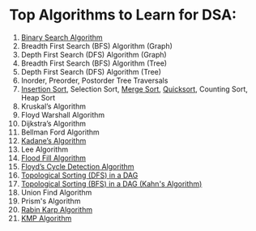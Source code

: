 # Top Algorithms to Learn for DSA:

1. [Binary Search Algorithm](https://github.com/RoshanSharmaCodes/Leetcode-Head/blob/main/Binary%20Search)
2. Breadth First Search (BFS) Algorithm (Graph)
3. Depth First Search (DFS) Algorithm (Graph)
4. Breadth First Search (BFS) Algorithm (Tree)
5. Depth First Search (DFS) Algorithm (Tree)
6. Inorder, Preorder, Postorder Tree Traversals
7. [Insertion Sort](https://github.com/RoshanSharmaCodes/Leetcode-Head/blob/main/Insertion%20Sorting), Selection Sort, [Merge Sort](https://github.com/RoshanSharmaCodes/Leetcode-Head/blob/main/Merge%20Sorting), [Quicksort](https://github.com/RoshanSharmaCodes/Leetcode-Head/blob/main/Quick%20Sorting), Counting Sort, Heap Sort
8. Kruskal’s Algorithm
9. Floyd Warshall Algorithm
10. Dijkstra’s Algorithm
11. Bellman Ford Algorithm
12. [Kadane’s Algorithm](https://github.com/RoshanSharmaCodes/Leetcode-Head/blob/main/Kdane's%20Algorithm)
13. Lee Algorithm
14. [Flood Fill Algorithm](https://github.com/RoshanSharmaCodes/Leetcode-Head/blob/main/Flood%20Fill%20Algorithm)
15. [Floyd’s Cycle Detection Algorithm](https://github.com/RoshanSharmaCodes/Leetcode-Head/blob/main/Floyd%20Cycle%20Algorithm)
16. [Topological Sorting (DFS) in a DAG](https://github.com/RoshanSharmaCodes/Leetcode-Head/blob/main/Topological%20Sorting%20DFS)
17. [Topological Sorting (BFS) in a DAG (Kahn's Algorithm)](https://github.com/RoshanSharmaCodes/Leetcode-Head/blob/main/Topological%20Sorting%20BFS%20(Kahn's%20ALgorithm))
18. Union Find Algorithm
19. Prism's Algorithm
20. [Rabin Karp Algorithm](https://github.com/RoshanSharmaCodes/Leetcode-Head/blob/main/Rabin%20Karp%20Algo)
21. [KMP Algorithm](https://github.com/RoshanSharmaCodes/Leetcode-Head/blob/main/KMP%20Algorithm)
